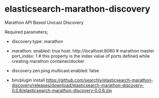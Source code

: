 elasticsearch-marathon-discovery
================================

Marathon API Based Unicast Discovery

Required parameters;

* discovery.type: marathon
* marathon:
    enabled: true
    host: http://localhost:8080 # marathon master
    port_index: 1 # this property is the index value of ports defined while creating marathon container/docker

* discovery.zen.ping.multicast.enabled: false

* bin/plugin install https://github.com/searchly/elasticsearch-marathon-discovery/releases/download/elasticsearch-marathon-discovery-0.0.6/elasticsearch-marathon-discovery-0.0.6.zip
